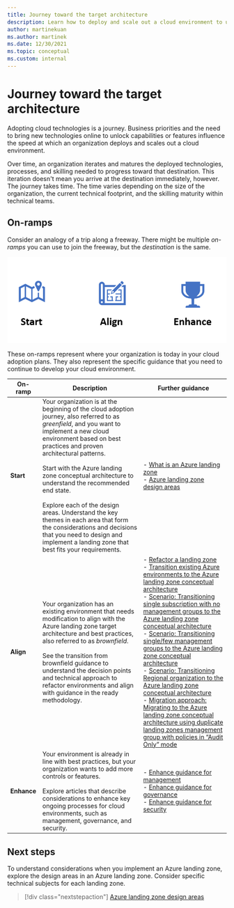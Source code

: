 ```yaml
---
title: Journey toward the target architecture
description: Learn how to deploy and scale out a cloud environment to ultimately implement the target architecture for Azure landing zones.
author: martinekuan
ms.author: martinek
ms.date: 12/30/2021
ms.topic: conceptual
ms.custom: internal
---
```


# Journey toward the target architecture

Adopting cloud technologies is a journey. Business priorities and the need to bring new technologies online to unlock capabilities or features influence the speed at which an organization deploys and scales out a cloud environment.

Over time, an organization iterates and matures the deployed technologies, processes, and skilling needed to progress toward that destination. This iteration doesn't mean you arrive at the destination immediately, however. The journey takes time. The time varies depending on the size of the organization, the current technical footprint, and the skilling maturity within technical teams.

## On-ramps

Consider an analogy of a trip along a freeway. There might be multiple *on-ramps* you can use to join the freeway, but the *destination* is the same.

![Diagram of Azure landing zone journey on-ramps.](../../_images/ready/alz-journey.png)

These on-ramps represent where your organization is today in your cloud adoption plans. They also represent the specific guidance that you need to continue to develop your cloud environment.

| On-ramp | Description | Further guidance |
|--|--|--|
| **Start** | Your organization is at the beginning of the cloud adoption journey, also referred to as *greenfield*, and you want to implement a new cloud environment based on best practices and proven architectural patterns. <br><br> Start with the Azure landing zone conceptual architecture to understand the recommended end state. <br><br> Explore each of the design areas. Understand the key themes in each area that form the considerations and decisions that you need to design and implement a landing zone that best fits your requirements. | - [What is an Azure landing zone](./index.md) <br> - [Azure landing zone design areas](./design-areas.md) |
| **Align** | Your organization has an existing environment that needs modification to align with the Azure landing zone target architecture and best practices, also referred to as *brownfield*. <br><br> See the transition from brownfield guidance to understand the decision points and technical approach to refactor environments and align with guidance in the ready methodology. | - [Refactor a landing zone](./refactor.md) <br> - [Transition existing Azure environments to the Azure landing zone conceptual architecture](./../enterprise-scale/transition.md) <br> - [Scenario: Transitioning single subscription with no management groups to the Azure landing zone conceptual architecture](./align-scenarios.md) <br> - [Scenario: Transitioning single/few management groups to the Azure landing zone conceptual architecture](./align-scenarios-1.md) <br> - [Scenario: Transitioning Regional organization to the Azure landing zone conceptual architecture](./align-scenarios-2.md) <br> - [Migration approach: Migrating to the Azure landing zone conceptual architecture using duplicate landing zones management group with policies in “Audit Only” mode](./align-approaches-1.md) |
| **Enhance** | Your environment is already in line with best practices, but your organization wants to add more controls or features. <br><br> Explore articles that describe considerations to enhance key ongoing processes for cloud environments, such as management, governance, and security. | - [Enhance guidance for management](../considerations/landing-zone-operations.md) <br> - [Enhance guidance for governance](../considerations/landing-zone-governance.md) <br> - [Enhance guidance for security](../considerations/landing-zone-security.md) |

## Next steps

To understand considerations when you implement an Azure landing zone, explore the design areas in an Azure landing zone. Consider specific technical subjects for each landing zone.

> [!div class="nextstepaction"]
> [Azure landing zone design areas](./design-areas.md)
